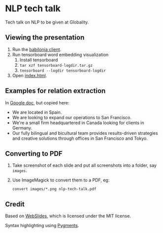 NLP tech talk
=============

Tech talk on NLP to be given at Globality.

Viewing the presentation
------------------------

1. Run the [babilonia client](https://github.com/globality-corp/babilonia#updating-the-frontend-ui).
1. Run tensorboard word embedding visualization
   1. Install tensorboard
   1. `tar xzf tensorboard-logdir.tar.gz`
   1. `tensorboard --logdir tensorboard-logdir`
1. Open [index.html](index.html).

Examples for relation extraction
--------------------------------

In [Google doc](https://docs.google.com/document/d/1KjQ1VMPm-xQQYOI9XMGxdhjft6syPpvwkolaBFOIK3I/edit?usp=sharing),
but copied here:
- We are located in Spain.
- We are looking to expand our operations to San Francisco.
- We're a small firm headquartered in Canada looking for clients in Germany.
- Our fully bilingual and bicultural team provides results-driven strategies
  and creative solutions through offices in San Francisco and Tokyo.

Converting to PDF
-----------------

1. Take screenshot of each slide and put all screenshots into a folder, say `images`.
2. Use ImageMagick to convert them to a PDF, eg:

   ```
   convert images/*.png nlp-tech-talk.pdf
   ```

Credit
------
Based on [WebSlides](https://webslides.tv/), which is licensed under the MIT
license.

Syntax highlighting using [Pygments](http://pygments.org/docs/cmdline/).

